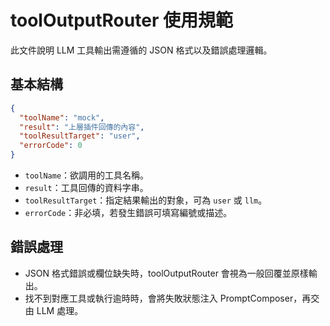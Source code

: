 # toolOutputRouter 使用規範

此文件說明 LLM 工具輸出需遵循的 JSON 格式以及錯誤處理邏輯。

## 基本結構
```json
{
  "toolName": "mock",
  "result": "上層插件回傳的內容",
  "toolResultTarget": "user",
  "errorCode": 0
}
```
- `toolName`：欲調用的工具名稱。
- `result`：工具回傳的資料字串。
- `toolResultTarget`：指定結果輸出的對象，可為 `user` 或 `llm`。
- `errorCode`：非必填，若發生錯誤可填寫編號或描述。

## 錯誤處理
- JSON 格式錯誤或欄位缺失時，toolOutputRouter 會視為一般回覆並原樣輸出。
- 找不到對應工具或執行逾時時，會將失敗狀態注入 PromptComposer，再交由 LLM 處理。

